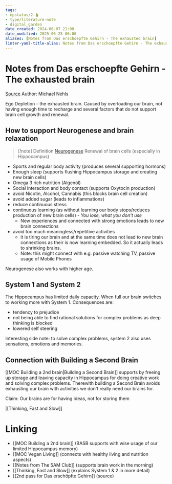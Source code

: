 ```yaml
---
tags: 
- epstatus/2-🪴
- type/literature-note
- digital_garden
date_created: 2024-06-07 21:08
date_modified: 2025-06-25 06:06
aliases: [Notes from Das erschoepfte Gehirn - The exhausted brain]
linter-yaml-title-alias: Notes from Das erschoepfte Gehirn - The exhausted brain
---
```

# Notes from Das erschoepfte Gehirn - The exhausted brain

[Source](https://www.blinkist.com/en/nc/reader/das-erschopfte-gehirn-de) Author: Michael Nehls

Ego Depletion - the exhausted brain. Caused by overloading our brain, not having enough time to recharge and several factors that do not support brain cell growth and renewal.

## How to support Neurogenese and brain relaxation

> [!note] Definition [Neurogenese](https://de.wikipedia.org/wiki/Neurogenese)
> Renewal of brain cells (especially in Hippocampus) 

+ Sports and regular body activity (produces several supporting hormons)
+ Enough sleep (supports flushing Hippocampus storage and creating new brain cells)
+ Omega 3 rich nutrition (Algenöl)
+ Social interaction and body contact (supports Oxytocin production)
+ avoid Nicotin, Alcohol, Cannabis (this blocks brain cell creation)
+ avoid added sugar (leads to inflammations)
+ reduce continuous stress
+ continuous learning (as without learning our body stops/reduces production of new brain cells) - *You lose, what you don't use* 
	+ New experiences and connected with strong emotions leads to new brain connections
+ avoid too much meaningless/repetitive activities
	+ it is tiring our brain and at the same time does not lead to new brain connections as their is now learning embedded. So it actually leads to shrinking brains.
	+ Note: this might connect with e.g. passive watching TV, passive usage of Mobile Phones 
 
Neurogenese also works with higher age. 

## System 1 and System 2

The Hippocampus has limited daily capacity. When full our brain switches to working more with System 1. Consequences are:
+ tendency to prejudice
+ not being able to find rational solutions for complex problems as deep thinking is blocked
+ lowered self steering

Interesting side note: to solve complex problems, system 2 also uses sensations, emotions and memories.

## Connection with Building a Second Brain

[[MOC Building a 2nd brain|Building a Second Brain]] supports by freeing up storage and leaving capacity in Hippocampus for doing creative work and solving complex problems. Therewith building a Second Brain avoids exhausting our brain with activities we don't really need our brains for.

Claim: Our brains are for having ideas, not for storing them

[[Thinking, Fast and Slow]]

# Linking

+ [[MOC Building a 2nd brain]] (BASB supports with wise usage of our limited Hippocampus memory)
+ [[MOC Vegan Living]] (connects with healthy living and nutrition aspects)
+ [[Notes from The 5AM Club]] (supports brain work in the morning)
+ [[Thinking, Fast and Slow]] (explains System 1 & 2 in more detail)
+ [[2nd pass for Das erschöpfte Gehirn]] (source)

